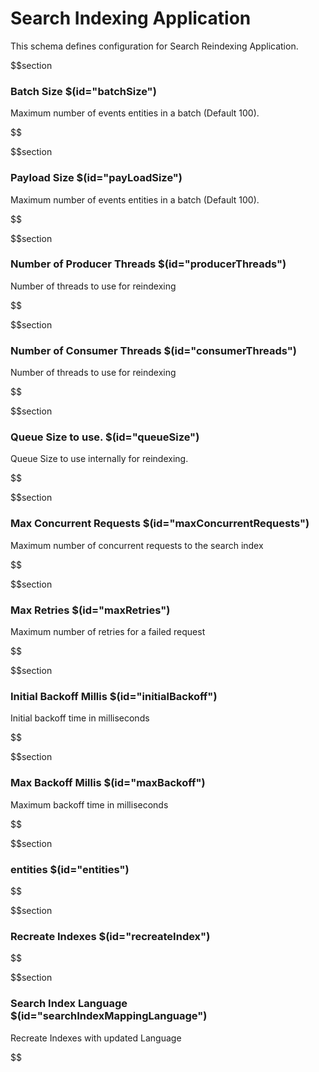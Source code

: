 # Search Indexing Application

This schema defines configuration for Search Reindexing Application.

$$section
### Batch Size $(id="batchSize")

Maximum number of events entities in a batch (Default 100).

$$

$$section
### Payload Size $(id="payLoadSize")

Maximum number of events entities in a batch (Default 100).

$$

$$section
### Number of Producer Threads $(id="producerThreads")

Number of threads to use for reindexing

$$

$$section
### Number of Consumer Threads $(id="consumerThreads")

Number of threads to use for reindexing

$$

$$section
### Queue Size to use. $(id="queueSize")

Queue Size to use internally for reindexing.

$$

$$section
### Max Concurrent Requests $(id="maxConcurrentRequests")

Maximum number of concurrent requests to the search index

$$

$$section
### Max Retries $(id="maxRetries")

Maximum number of retries for a failed request

$$

$$section
### Initial Backoff Millis $(id="initialBackoff")

Initial backoff time in milliseconds

$$

$$section
### Max Backoff Millis $(id="maxBackoff")

Maximum backoff time in milliseconds

$$

$$section
### entities $(id="entities")

$$

$$section
### Recreate Indexes $(id="recreateIndex")

$$

$$section
### Search Index Language $(id="searchIndexMappingLanguage")

Recreate Indexes with updated Language

$$